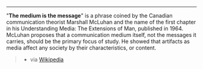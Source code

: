 
***

"**The medium is the message**" is a phrase coined by the Canadian communication theorist Marshall McLuhan and the name of the first chapter in his Understanding Media: The Extensions of Man, published in 1964. McLuhan proposes that a communication medium itself, not the messages it carries, should be the primary focus of study. He showed that artifacts as media affect any society by their characteristics, or content. 
> - via [Wikipedia](https://en.wikipedia.org/wiki/The%20medium%20is%20the%20message)
